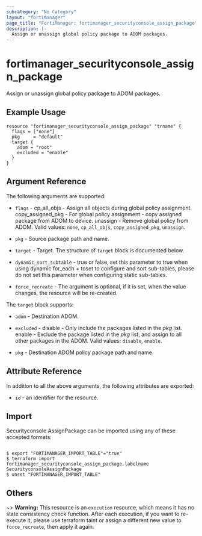 ```yaml
---
subcategory: "No Category"
layout: "fortimanager"
page_title: "FortiManager: fortimanager_securityconsole_assign_package"
description: |-
  Assign or unassign global policy package to ADOM packages.
---
```


# fortimanager_securityconsole_assign_package
Assign or unassign global policy package to ADOM packages.

## Example Usage

```hcl
resource "fortimanager_securityconsole_assign_package" "trname" {
  flags = ["none"]
  pkg     = "default"
  target {
    adom = "root"
    excluded = "enable"
  }
}
```

## Argument Reference


The following arguments are supported:


* `flags` - cp_all_objs - Assign all objects during global policy assignment. copy_assigned_pkg - For global policy assignment - copy assigned package from ADOM to device. unassign - Remove global policy from ADOM. Valid values: `none`, `cp_all_objs`, `copy_assigned_pkg`, `unassign`.

* `pkg` - Source package path and name.
* `target` - Target. The structure of `target` block is documented below.
* `dynamic_sort_subtable` - true or false, set this parameter to true when using dynamic for_each + toset to configure and sort sub-tables, please do not set this parameter when configuring static sub-tables.
* `force_recreate` - The argument is optional, if it is set, when the value changes, the resource will be re-created.

The `target` block supports:

* `adom` - Destination ADOM.
* `excluded` - disable - Only include the packages listed in the <i>pkg</i> list. enable - Exclude the package listed in the <i>pkg</i> list, and assign to all other packages in the ADOM. Valid values: `disable`, `enable`.

* `pkg` - Destination ADOM policy package path and name.


## Attribute Reference

In addition to all the above arguments, the following attributes are exported:
* `id` - an identifier for the resource.

## Import

Securityconsole AssignPackage can be imported using any of these accepted formats:
```

$ export "FORTIMANAGER_IMPORT_TABLE"="true"
$ terraform import fortimanager_securityconsole_assign_package.labelname SecurityconsoleAssignPackage
$ unset "FORTIMANAGER_IMPORT_TABLE"
```

## Others

~> **Warning:** This resource is an `execution` resource, which means it has no state consistency check function. After each execution, if you want to re-execute it, please use terraform taint or assign a different new value to `force_recreate`, then apply it again.
